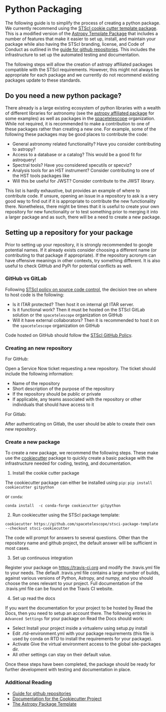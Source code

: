 # Python Packaging

The following guide is to simplify the process of creating a python
package.  We currently recommend using the [STScI cookie cutter
template package](https://github.com/spacetelescope/stsci-package-template/tree/stsci-cookiecutter).  
This is a modified version of the [Astropy
Template Package](https://github.com/astropy/package-template) that
includes a number of features that make it easier to set up, install,
and maintain your package while also having the STScI branding,
license, and Code of Conduct as outlined in the [guide for github
repositories](https://github.com/spacetelescope/style-guides/blob/master/guides/github-repositories.md).
This includes the infrastructure to set up the automated testing and
documentation.

The following steps will allow the creation of astropy affiliated
packages compatible with the STScI requirements.  However, this might
not always be appropriate for each package and we currently do not
recommend existing packages update to these standards.


## Do you need a new python package?

There already is a large existing ecosystem of python libraries with a
wealth of different libraries for astronomy (see the [astropy
affiliated package](https://www.astropy.org/affiliated/) for some
examples) as well as packages in the
[spacetelescope](https://github.com/spacetelescope) organization.
While not required, it is recommended to make a contribution to one of
these packages rather than creating a new one.  For example, some of
the following these packages may be good places to contribute the
code:

* General astronomy related functionality?  Have you consider contributing to astropy?
* Access to a database or a catalog?   This would be a good fit for astroquery!
* Spectral tools?   Have you considered specutils or specviz? 
* Analysis tools for an HST instrument?  Consider contributing to one of the HST tools packages like
* Will this be useful for JWST?  Consider contribute to the JWST library.
 
This list is hardly exhaustive, but provides an example of where to
contribute code.  If unsure, opening an issue in a repository to ask
is a very good way to find out if it is appropriate to contribute the
new functionality there.  Nonetheless, there might be times that it is
useful to create your own repository for new functionality or to test
something prior to merging it into a larger package and as such, there
will be a need to create a new package.


## Setting up a repository for your package

Prior to setting up your repository, it is strongly recommended to
google potential names.  If it already exists consider choosing a
different name (or contributing to that package if appropriate).  If
the repository acronym can have offensive meanings in other contexts,
try something different.  It is also useful to check GitHub and PyPi
for potential conflicts as well.

### GitHub vs GitLab

Following [STScI policy on source code
control](https://innerspace.stsci.edu/display/isec/Source+Code+Control),
the decision tree on where to host code is the following:

* Is it ITAR protected?  Then host it on internal git ITAR server. 
* Is it functional work?   Then it must be hosted on the STScI GitLab solution or the `spacetelescope` organization on GitHub
* Will it have external collaborators?  Then it is recommended to host it on the `spacetelescope` organization on GitHub

Code hosted on GitHub should follow the [STScI GitHub
Policy](https://innerspace.stsci.edu/display/isec/GitHub).


### Creating an new repository  

For GitHub:

Open a Service Now ticket requesting a new repository.  The ticket
should include the following information:

* Name of the repository
* Short description of the purpose of the repository
* If the repository should be public or private
* If applicable, any teams associated with the repository or other
individuals that should have access to it

For Gitlab:

After authenticating on Gitlab, the user should be able to create
their own new repository.


### Create a new package

To create a new package, we recommend the following steps.  These make
use the
[cookiecutter](https://cookiecutter.readthedocs.io/en/latest/index.html)
package to quickly create a basic package with the infrastructure
needed for coding, testing, and documentation.

1.  Install the cookie cutter package

The cookiecutter package can either be installed using `pip`:
```pip install cookiecutter gitpython```

or `conda`:

```conda install  -c conda-forge cookiecutter gitpython```

2. Run cookiecutter using the STScI package template:
```
cookiecutter https://github.com/spacetelescope/stsci-package-template --checkout stsci-cookiecutter
```

The code will prompt for answers to several questions.  Other than the
repository name and github project, the default answer will be
sufficient in most cases.

3.  Set up continuous integration

Register your package on https://travis-ci.org and modify the
.travis.yml file to your needs. The default .travis.yml file contains
a large number of builds, against various versions of Python, Astropy,
and numpy, and you should choose the ones relevant to your
project. Full documentation of the .travis.yml file can be found on
the Travis CI website.


4.  Set up read the docs

If you want the documentation for your project to be hosted by Read
the Docs, then you need to setup an account there. The following
entries in `Advanced Settings` for your package on Read the Docs
should work:

* Select Install your project inside a virtualenv using setup.py install
* Edit .rtd-environment.yml with your package requirements (this file is used by conda on RTD to install the requirements for your package).
* Activate Give the virtual environment access to the global site-packages dir.
* All other settings can stay on their default value.


Once these steps have been completed, the package should be ready for
further development with testing and documentation in place.



### Additional Reading

* [Guide for github repositories](https://github.com/spacetelescope/style-guides/blob/master/guides/github-repositories.md)
* [Documentation for the Cookiecutter Project](https://cookiecutter.readthedocs.io/en/latest/readme.html)
* [The Astropy Package Template](http://docs.astropy.org/projects/package-template/en/latest/)

